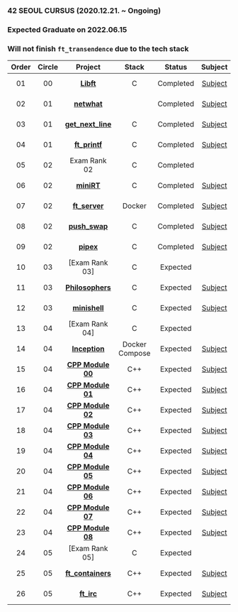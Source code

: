 ### 42 SEOUL CURSUS (2020.12.21. ~ Ongoing)
### Expected Graduate on 2022.06.15
### Will not finish `ft_transendence` due to the tech stack

 |Order|Circle|Project|Stack|Status|Subject|Score|
 |:---:|:---:|:---:|:---:|:---:|:---:|:---:|
 |01|00|[**Libft**](https://github.com/bigpel66/42-cursus/tree/main/circle-00/Libft)|C|Completed|[Subject](https://github.com/bigpel66/42-cursus/blob/main/circle-00/circle00%20-%20Libft.pdf)|[![jseo](https://badge42.herokuapp.com/api/project/jseo/Libft)](https://github.com/JaeSeoKim/badge42)|
 |02|01|[**netwhat**](https://bigpel66.oopy.io/library/42/inner-circle/2)||Completed|[Subject](https://github.com/bigpel66/42-cursus/blob/main/circle-01/circle01%20-%20netwhat.pdf)|[![jseo](https://badge42.herokuapp.com/api/project/jseo/netwhat)](https://github.com/JaeSeoKim/badge42)|
 |03|01|[**get_next_line**](https://github.com/bigpel66/42-cursus/tree/main/circle-01/get_next_line)|C|Completed|[Subject](https://github.com/bigpel66/42-cursus/blob/main/circle-01/circle01%20-%20get_next_line.pdf)|[![jseo](https://badge42.herokuapp.com/api/project/jseo/get_next_line)](https://github.com/JaeSeoKim/badge42)|
 |04|01|[**ft_printf**](https://github.com/bigpel66/42-cursus/tree/main/circle-01/ft_printf)|C|Completed|[Subject](https://github.com/bigpel66/42-cursus/blob/main/circle-01/circle01%20-%20ft_printf.pdf)|[![jseo](https://badge42.herokuapp.com/api/project/jseo/ft_printf)](https://github.com/JaeSeoKim/badge42)|
 |05|02|Exam Rank 02|C|Completed||100 / 100|
 |06|02|[**miniRT**](https://github.com/bigpel66/42-cursus/tree/main/circle-02/miniRT)|C|Completed|[Subject](https://github.com/bigpel66/42-cursus/blob/main/circle-02/circle02%20-%20miniRT.pdf)|[![jseo](https://badge42.herokuapp.com/api/project/jseo/miniRT)](https://github.com/JaeSeoKim/badge42)|
 |07|02|[**ft_server**](https://github.com/bigpel66/42-cursus/tree/main/circle-02/ft_server)|Docker|Completed|[Subject](https://github.com/bigpel66/42-cursus/blob/main/circle-02/circle02%20-%20ft_server.pdf)|[![jseo](https://badge42.herokuapp.com/api/project/jseo/ft_server)](https://github.com/JaeSeoKim/badge42)|
 |08|02|[**push_swap**](https://github.com/bigpel66/42-cursus/tree/main/circle-02/push_swap)|C|Completed|[Subject](https://github.com/bigpel66/42-cursus/blob/main/circle-02/circle02%20-%20push_swap.pdf)|[![jseo](https://badge42.herokuapp.com/api/project/jseo/push_swap)](https://github.com/JaeSeoKim/badge42)|
 |09|02|[**pipex**](https://github.com/bigpel66/42-cursus/tree/main/circle-02/pipex)|C|Completed|[Subject](https://github.com/bigpel66/42-cursus/blob/main/circle-02/circle02%20-%20pipex.pdf)|[![jseo](https://badge42.herokuapp.com/api/project/jseo/pipex)](https://github.com/JaeSeoKim/badge42)|
 |10|03|[Exam Rank 03]|C|Expected||? / 100|
 |11|03|[**Philosophers**](https://github.com/bigpel66/42-cursus/tree/main/circle-03/Philosophers)|C|Expected|[Subject](https://github.com/bigpel66/42-cursus/blob/main/circle-03/circle03%20-%20Philosophers.pdf)|? / 100|
 |12|03|[**minishell**](https://github.com/bigpel66/42-cursus/tree/main/circle-03/minishell)|C|Expected|[Subject]()|? / 100|
 |13|04|[Exam Rank 04]|C|Expected||? / 100|
 |14|04|[**Inception**](https://github.com/bigpel66/42-cursus/tree/main/circle-03/Inception)|Docker Compose|Expected|[Subject]()|? / 100|
 |15|04|[**CPP Module 00**](https://github.com/bigpel66/42-cursus/tree/main/circle-04/CPP%20Module%2000)|C++|Expected|[Subject]()|? / 100|
 |16|04|[**CPP Module 01**](https://github.com/bigpel66/42-cursus/tree/main/circle-04/CPP%20Module%2001)|C++|Expected|[Subject]()|? / 100|
 |17|04|[**CPP Module 02**](https://github.com/bigpel66/42-cursus/tree/main/circle-04/CPP%20Module%2002)|C++|Expected|[Subject]()|? / 100|
 |18|04|[**CPP Module 03**](https://github.com/bigpel66/42-cursus/tree/main/circle-04/CPP%20Module%2003)|C++|Expected|[Subject]()|? / 100|
 |19|04|[**CPP Module 04**](https://github.com/bigpel66/42-cursus/tree/main/circle-04/CPP%20Module%2004)|C++|Expected|[Subject]()|? / 100|
 |20|04|[**CPP Module 05**](https://github.com/bigpel66/42-cursus/tree/main/circle-04/CPP%20Module%2005)|C++|Expected|[Subject]()|? / 100|
 |21|04|[**CPP Module 06**](https://github.com/bigpel66/42-cursus/tree/main/circle-04/CPP%20Module%2006)|C++|Expected|[Subject]()|? / 100|
 |22|04|[**CPP Module 07**](https://github.com/bigpel66/42-cursus/tree/main/circle-04/CPP%20Module%2007)|C++|Expected|[Subject]()|? / 100|
 |23|04|[**CPP Module 08**](https://github.com/bigpel66/42-cursus/tree/main/circle-04/CPP%20Module%2008)|C++|Expected|[Subject]()|? / 100|
 |24|05|[Exam Rank 05]|C|Expected||? / 100|
 |25|05|[**ft_containers**](https://github.com/bigpel66/42-cursus/tree/main/circle-05/ft_containers)|C++|Expected|[Subject]()|? / 100|
 |26|05|[**ft_irc**](https://github.com/bigpel66/42-cursus/tree/main/circle-05/ft_irc)|C++|Expected|[Subject]()|? / 100|
